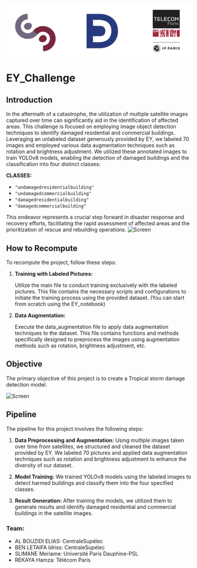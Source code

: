 
![Bannière](logo.png)

# EY_Challenge

## Introduction
In the aftermath of a catastrophe, the utilization of multiple satellite images captured over time can significantly aid in the identification of affected areas. This challenge is focused on employing image object detection techniques to identify damaged residential and commercial buildings. Leveraging an unlabeled dataset generously provided by EY, we  labeled 70 images and employed various data augmentation techniques such as rotation and brightness adjustment. We utilized these annotated images to train YOLOv8 models, enabling the detection of damaged buildings and the classification into four distinct classes:

**CLASSES:** 
- `"undamagedresidentialbuilding"`
- `"undamagedcommercialbuilding"`
- `"damagedresidentialbuilding"`
- `"damagedcommercialbuilding"` 

This endeavor represents a crucial step forward in disaster response and recovery efforts, facilitating the rapid assessment of affected areas and the prioritization of rescue and rebuilding operations.
  ![Screen](picture1.png)
## How to Recompute

To recompute the project, follow these steps:

1. **Training with Labeled Pictures:**
   
   Utilize the main file to conduct training exclusively with the labeled pictures. This file contains the necessary scripts and configurations to initiate the training process using the provided dataset. (You can start from scratch using the EY_notebook)

2. **Data Augmentation:**
   
    Execute the data_augmentation file to apply data augmentation techniques to the dataset. This file contains functions and methods specifically designed to preprocess the images using augmentation methods such as rotation, brightness adjustment, etc.

## Objective
The primary objective of this project is to create a Tropical storm damage detection model.



  ![Screen](picture1.png)


## Pipeline
The pipeline for this project involves the following steps:

1. **Data Preprocessing and Augmentation:** Using multiple images taken over time from satellites, we structured and cleaned the dataset provided by EY. We labeled 70 pictures and applied data augmentation techniques such as rotation and brightness adjustment to enhance the diversity of our dataset.

2. **Model Training:** We trained YOLOv8 models using the labeled images to detect harmed buildings and classify them into the four specified classes.

3. **Result Generation:** After training the models, we utilized them to generate results and identify damaged residential and commercial buildings in the satellite images.


### Team:
- AL BOUZIDI ELIAS: CentraleSupélec
- BEN LETAIFA Idriss: CentraleSupélec
- SLIMANE Meriame: Université Paris Dauphine-PSL
- REKAYA Hamza: Télécom Paris

